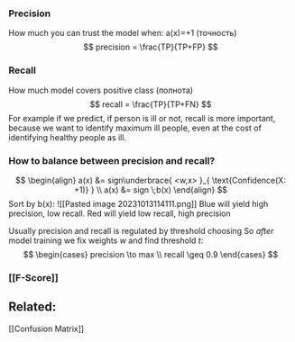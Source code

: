 ### Precision
How much you can trust the model when: a(x)=+1   (точность)
$$
precision = \frac{TP}{TP+FP} 
$$

### Recall
How much model covers positive class (полнота)
$$
recall = \frac{TP}{TP+FN}
$$
For example if we predict, if person is ill or not, recall is more important, because we want to identify maximum ill people, even at the cost of identifying healthy people as ill.

### How to balance between precision and recall?
$$
\begin{align}
a(x) &= sign\underbrace{ <w,x> }_{ \text{Confidence(X: +1)} } \\
a(x) &= sign \;b(x)
\end{align}
$$
Sort by b(x):
![[Pasted image 20231013114111.png]]
Blue will yield high precision, low recall.
Red will yield low recall, high precision

Usually precision and recall is regulated by threshold choosing
So *after* model training we fix weights $w$ and find threshold $t$: 
$$
\begin{cases}
precision \to max \\
recall \geq 0.9
\end{cases}
$$

### [[F-Score]]



## Related:
[[Confusion Matrix]]